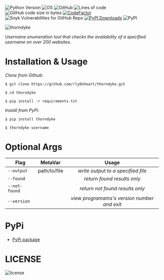 ![Python Version](https://img.shields.io/badge/python-3.x-blue?style=flat&logo=python)
![OS](https://img.shields.io/badge/OS-GNU%2FLinux-red?style=flat&logo=linux)
![GitHub](https://img.shields.io/github/license/rly0nheart/thorndyke?style=flat&logo=pypi)
![Lines of code](https://img.shields.io/tokei/lines/github/rly0nheart/thorndyke?style=flat&logo=github)
![GitHub code size in bytes](https://img.shields.io/github/languages/code-size/rly0nheart/thorndyke?style=flat&logo=github)
[![CodeFactor](https://www.codefactor.io/repository/github/rly0nheart/thorndyke/badge)](https://www.codefactor.io/repository/github/rly0nheart/thorndyke)
![Snyk Vulnerabilities for GitHub Repo](https://img.shields.io/snyk/vulnerabilities/github/rly0nheart/thorndyke?style=flat&logo=pypi)
[![PyPI Downloads](https://pepy.tech/badge/thorndyke)](https://pepy.tech/project/thorndyke)
![PyPI](https://img.shields.io/pypi/v/thorndyke?style=flat&logo=pypi)

![thorndyke](https://user-images.githubusercontent.com/74001397/150099726-cd58d0af-6385-4633-a550-405f3318f8a3.gif)


*Username enumeration tool that checks the availability of a specified username on over 200 websites.*

# Installation & Usage
*Clone from Github*:
```
$ git clone https://github.com/rly0nheart/thorndyke.git
```

```
$ cd thorndyke
```

```
$ pip install -r requirements.txt
```

*Install from PyPi*:


```
$ pip install thorndyke
```

```
$ thorndyke username
```

# Optional Args
| Flag |MetaVar|Usage|
| ------------- |:----------------------:|:---------:|
| <code>--output</code>      |   path/to/file |  *write output to a specified file*  |
| <code>--found</code>  |    |  *return found results only*  |
| <code>--not-found</code>  |    |  *return not found results only*  |
| <code>--version</code>  |    |  *view programams's version number and exit*  |

# PyPi
* [PyPi package](https://pypi.org/project/thorndyke)


# LICENSE
![license](https://user-images.githubusercontent.com/74001397/137917929-2f2cdb0c-4d1d-4e4b-9f0d-e01589e027b5.png)
